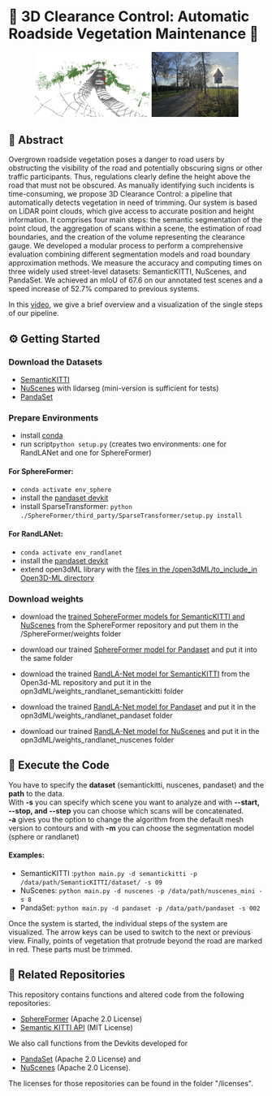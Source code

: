 # 🌳 3D Clearance Control: Automatic Roadside Vegetation Maintenance 🌳

<p align="center">
  <img src="images/image_vegetation_maintenance.png" width="45%" />
  <img src="images/real_maintenence_image.jpg" width="34%" /> 
</p>

## 📝 Abstract
Overgrown roadside vegetation poses a danger to road users by obstructing the visibility of the road and potentially obscuring signs or other traffic participants.
Thus, regulations clearly define the height above the road that must not be obscured. As manually identifying such incidents is time-consuming, we propose 3D Clearance Control: a pipeline that automatically detects vegetation in need of trimming. Our system is based on LiDAR point clouds, which give access to accurate position and height information. It comprises four main steps: the semantic segmentation of the point cloud, the aggregation of scans within a scene, the estimation of road boundaries, and the creation of the volume representing the clearance gauge.
We developed a modular process to perform a comprehensive evaluation combining different segmentation models and road boundary approximation methods. We measure the accuracy and computing times on three widely used street-level datasets: SemanticKITTI, NuScenes, and PandaSet. 
We achieved an mIoU of 67.6 on our annotated test scenes and a speed increase of 52.7\% compared to previous systems.

In this [video](https://cloud.scadsai.uni-leipzig.de/index.php/s/sm4NNYjL4wyigNL), we give a brief overview and a visualization of the single steps of our pipeline.

## ⚙️ Getting Started
### Download the Datasets
- [SemanticKITTI](http://www.semantic-kitti.org/dataset.html#download)
- [NuScenes](https://www.nuscenes.org/nuscenes#download) with lidarseg (mini-version is sufficient for tests)
- [PandaSet](https://www.kaggle.com/datasets/usharengaraju/pandaset-dataset?resource=download)

### Prepare Environments

- install [conda](https://conda.io/projects/conda/en/latest/user-guide/install/index.html)
- run script```python setup.py``` (creates two environments: one for RandLANet and one for SphereFormer)

#### For SphereFormer:
- ```conda activate env_sphere```
- install the [pandaset devkit](https://github.com/scaleapi/pandaset-devkit?tab=readme-ov-file#setup)
- install SparseTransformer: ```python ./SphereFormer/third_party/SparseTransformer/setup.py install```

#### For RandLANet:
- ```conda activate env_randlanet```
- install the [pandaset devkit](https://github.com/scaleapi/pandaset-devkit?tab=readme-ov-file#setup)
- extend open3dML library with the [files in the /open3dML/to_include_in Open3D-ML directory](https://github.com/isl-org/Open3D-ML/blob/main/docs/howtos.md#adding-a-new-dataset)

### Download weights
- download the [trained SphereFormer models for SemanticKITTI and NuScenes](https://github.com/dvlab-research/SphereFormer/tree/master?tab=readme-ov-file#pre-trained-models) from the SphereFormer repository 
 and put them in the /SphereFormer/weights folder
- download our trained [SphereFormer model for Pandaset](https://drive.google.com/file/d/1HobLtvtEdFEVIGl0BDC-lmGj9eQ5tsOO/view?usp=drive_link) and put it into the same folder

- download the trained [RandLA-Net model for SemanticKITTI](https://github.com/isl-org/Open3D-ML?tab=readme-ov-file#semantic-segmentation-1) from the Open3d-ML repository and put it in the opn3dML/weights_randlanet_semantickitti folder
- download the trained [RandLA-Net model for Pandaset](https://drive.google.com/file/d/1HobLtvtEdFEVIGl0BDC-lmGj9eQ5tsOO/view?usp=drive_link) and put it in the opn3dML/weights_randlanet_pandaset folder
- download our trained [RandLA-Net model for NuScenes](https://drive.google.com/file/d/1x0CAKt-amxfaYwYFYUGjKDU2g06Pq5TH/view?usp=drive_link) and put it in the opn3dML/weights_randlanet_nuscenes folder


## 🚀 Execute the Code
You have to specify the **dataset** (semantickitti, nuscenes, pandaset) and the **path** to the data. <br />
With **-s** you can specify which scene you want to analyze and with **--start, --stop, and --step** you can choose which scans will be concatenated. <br />
**-a** gives you the option to change the algorithm from the default mesh version to contours
and with **-m** you can choose the segmentation model (sphere or randlanet)

#### Examples:
- SemanticKITTI :```python main.py -d semantickitti -p /data/path/SemanticKITTI/dataset/ -s 09```
- NuScenes:  ```python main.py -d nuscenes -p /data/path/nuscenes_mini -s 8```
- PandaSet: ```python main.py -d pandaset -p /data/path/pandaset -s 002```

Once the system is started, the individual steps of the system are visualized. 
The arrow keys can be used to switch to the next or previous view. 
Finally, points of vegetation that protrude beyond the road are marked in red. These parts must be trimmed.

## 📎 Related Repositories
This repository contains functions and altered code from the following repositories:
- [SphereFormer](https://github.com/dvlab-research/SphereFormer/) (Apache 2.0 License)
- [Semantic KITTI API](https://github.com/PRBonn/semantic-kitti-api) (MIT License)

We also call functions from the Devkits developed for 
- [PandaSet](https://github.com/scaleapi/pandaset-devkit/) (Apache 2.0 License) and
- [NuScenes](https://github.com/nutonomy/nuscenes-devkit/) (Apache 2.0 License).

The licenses for those repositories can be found in the folder "/licenses".

